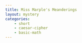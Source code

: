 ```yaml
---
title: Miss Marple's Meanderings
layout: mystery 
categories:
    - short
    - caesar-cipher
    - basic-math
---
```


